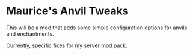 # Maurice's Anvil Tweaks

This will be a mod that adds some simple configuration options for anvils and enchantments.

Currently, specific fixes for my server mod pack.
